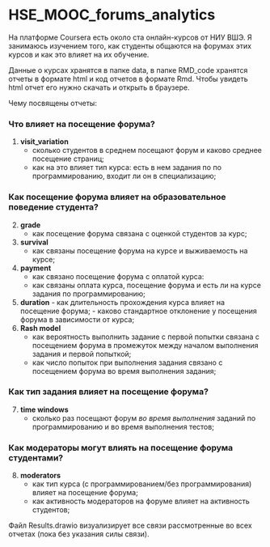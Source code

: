 # HSE_MOOC_forums_analytics

На платформе Coursera есть около ста онлайн-курсов от НИУ ВШЭ. Я занимаюсь изучением того, как студенты общаются на форумах этих курсов и как это влияет на их обучение.

Данные о курсах хранятся в папке data, в папке RMD_code хранятся отчеты в формате html и код отчетов в формате Rmd. Чтобы увидеть html отчет его нужно скачать и открыть в браузере.

Чему посвящены отчеты:

### Что влияет на посещение форума?

  1. **visit_variation**
      - сколько студентов в среднем посещают форум и каково среднее посещение страниц;
      - как на это влияет тип курса: есть в нем задания по по программированию, входит ли он в специализацию;
      
### Как посещение форума влияет на образовательное поведение студента?

  2. **grade**
      - как посещение форума связана с оценкой студентов за курс;
  3. **survival**
      - как связаны посещение форума на курсе и выживаемость на курсе;
  4. **payment**
      - как связано посещение форума с оплатой курса:
      - как связаны оплата курса, посещение форума и есть ли на курсе задания по программированию;
  5. **duration**
    - как длительность прохождения курса влияет на посещение форума;
    - каково стандартное отклонение у посещения форума в зависимости от курса;
  6. **Rash model**
      - как вероятность выполнить задание с первой попытки связана с посещением форума в промежуток между началом выполнения задания и первой попыткой;
      - как число попыток при выполнения задания связано с посещением форума во время выполнения задания;

 
### Как тип задания влияет на посещение форума?

  7. **time windows**
      - сколько раз посещают форум *во время выполнения* заданий по программированию и во время выполнения тестов;

### Как модераторы могут влиять на посещение форума студентами?  
 
  8. **moderators**
      - как тип курса (с программированием/без программирования) влияет на посещение форума;
      - как активность модераторов на форуме влияет на активность студентов;


Файл Results.drawio визуализирует все связи рассмотренные во всех отчетах (пока без указания силы связи).

